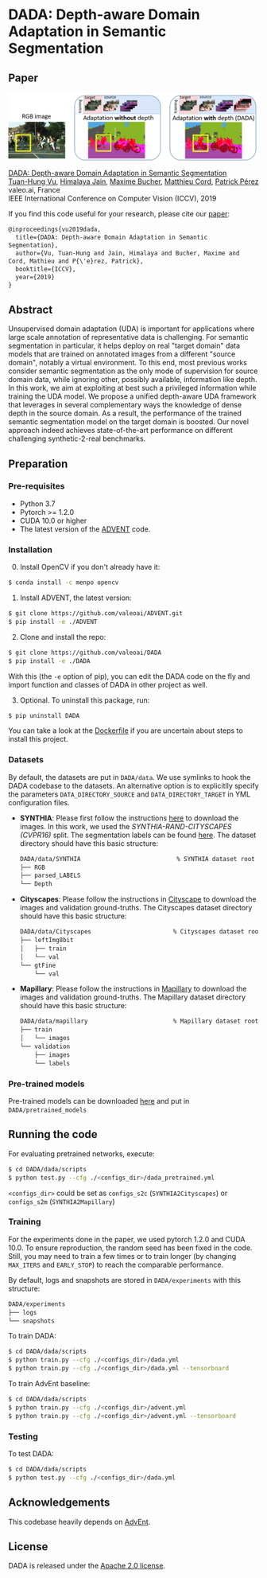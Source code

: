 # DADA: Depth-aware Domain Adaptation in Semantic Segmentation

## Paper
![](./teaser.png)

[DADA: Depth-aware Domain Adaptation in Semantic Segmentation](https://arxiv.org/abs/1904.01886)  
 [Tuan-Hung Vu](https://tuanhungvu.github.io/),  [Himalaya Jain](https://himalayajain.github.io/), [Maxime Bucher](https://maximebucher.github.io/), [Matthieu Cord](http://webia.lip6.fr/~cord/), [Patrick Pérez](https://ptrckprz.github.io/)  
 valeo.ai, France  
 IEEE International Conference on Computer Vision (ICCV), 2019

If you find this code useful for your research, please cite our [paper](https://arxiv.org/abs/1904.01886):

```
@inproceedings{vu2019dada,
  title={DADA: Depth-aware Domain Adaptation in Semantic Segmentation},
  author={Vu, Tuan-Hung and Jain, Himalaya and Bucher, Maxime and Cord, Mathieu and P{\'e}rez, Patrick},
  booktitle={ICCV},
  year={2019}
}
```

## Abstract
Unsupervised domain adaptation (UDA) is important for applications where large scale annotation of representative data is challenging. For semantic segmentation in particular, it helps deploy on real "target domain" data models that are trained on annotated images from a different "source domain", notably a virtual environment. To this end, most previous works consider semantic segmentation as the only mode of supervision for source domain data, while ignoring other, possibly available, information like depth. In this work, we aim at exploiting at best such a privileged information while training the UDA model. We propose a unified depth-aware UDA framework that leverages in several complementary ways the knowledge of dense depth in the source domain. As a result, the performance of the trained semantic segmentation model on the target domain is boosted. Our novel approach indeed achieves state-of-the-art performance on different challenging synthetic-2-real benchmarks.

## Preparation

### Pre-requisites
* Python 3.7
* Pytorch >= 1.2.0
* CUDA 10.0 or higher
* The latest version of the [ADVENT](https://github.com/valeoai/ADVENT) code.

### Installation

0. Install OpenCV if you don't already have it:

```bash
$ conda install -c menpo opencv
```

1. Install ADVENT, the latest version:
```bash
$ git clone https://github.com/valeoai/ADVENT.git
$ pip install -e ./ADVENT
```

2. Clone and install the repo:
```bash
$ git clone https://github.com/valeoai/DADA
$ pip install -e ./DADA
```

With this (the `-e` option of pip), you can edit the DADA code on the fly and import function 
and classes of DADA in other project as well.

3. Optional. To uninstall this package, run:
```bash
$ pip uninstall DADA
```

You can take a look at the [Dockerfile](./Dockerfile) if you are uncertain about steps to install this project.

### Datasets
  By default, the datasets are put in ```DADA/data```. We use symlinks to hook the DADA codebase to the datasets. An alternative option is to explicitlly specify the parameters ```DATA_DIRECTORY_SOURCE``` and ```DATA_DIRECTORY_TARGET``` in YML configuration files.

* **SYNTHIA**: Please first follow the instructions [here](http://synthia-dataset.net/downloads/) to download the images. In this work, we used the *SYNTHIA-RAND-CITYSCAPES (CVPR16)* split. The segmentation labels can be found [here](https://github.com/valeoai/DADA/releases). The dataset directory should have this basic structure:
  ```bash
  DADA/data/SYNTHIA                           % SYNTHIA dataset root
  ├── RGB
  ├── parsed_LABELS
  └── Depth
  ```

* **Cityscapes**: Please follow the instructions in [Cityscape](https://www.cityscapes-dataset.com/) to download the images and validation ground-truths. The Cityscapes dataset directory should have this basic structure:
  ```bash
  DADA/data/Cityscapes                       % Cityscapes dataset root
  ├── leftImg8bit
  │   ├── train
  │   └── val
  └── gtFine
      └── val
  ```

* **Mapillary**: Please follow the instructions in [Mapillary](https://www.mapillary.com/dataset) to download the images and validation ground-truths. The Mapillary dataset directory should have this basic structure:
  ```bash
  DADA/data/mapillary                        % Mapillary dataset root
  ├── train
  │   └── images
  └── validation
      ├── images
      └── labels
  ```

### Pre-trained models
Pre-trained models can be downloaded [here](https://github.com/valeoai/DADA/releases) and put in ```DADA/pretrained_models```

## Running the code
For evaluating pretrained networks, execute:
```bash
$ cd DADA/dada/scripts
$ python test.py --cfg ./<configs_dir>/dada_pretrained.yml
```

```<configs_dir>``` could be set as ```configs_s2c``` (```SYNTHIA2Cityscapes```) or ```configs_s2m``` (```SYNTHIA2Mapillary```)

### Training
For the experiments done in the paper, we used pytorch 1.2.0 and CUDA 10.0. To ensure reproduction, the random seed has been fixed in the code. Still, you may need to train a few times or to train longer (by changing ```MAX_ITERS``` and ```EARLY_STOP```) to reach the comparable performance.

By default, logs and snapshots are stored in ```DADA/experiments``` with this structure:
  ```bash
  DADA/experiments
  ├── logs
  └── snapshots
  ```

To train DADA:
```bash
$ cd DADA/dada/scripts
$ python train.py --cfg ./<configs_dir>/dada.yml
$ python train.py --cfg ./<configs_dir>/dada.yml --tensorboard         % using tensorboard
```

To train AdvEnt baseline:
```bash
$ cd DADA/dada/scripts
$ python train.py --cfg ./<configs_dir>/advent.yml
$ python train.py --cfg ./<configs_dir>/advent.yml --tensorboard         % using tensorboard
```

### Testing
To test DADA:
```bash
$ cd DADA/dada/scripts
$ python test.py --cfg ./<configs_dir>/dada.yml
```

## Acknowledgements
This codebase heavily depends on [AdvEnt](https://github.com/valeoai/ADVENT).

## License
DADA is released under the [Apache 2.0 license](./LICENSE).